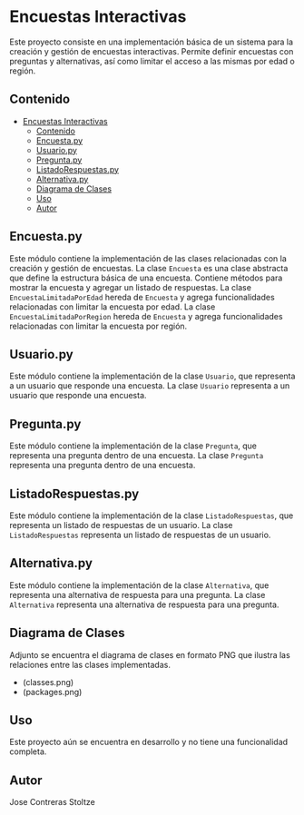 
# Encuestas Interactivas

Este proyecto consiste en una implementación básica de un sistema para la creación y gestión de encuestas interactivas. Permite definir encuestas con preguntas y alternativas, así como limitar el acceso a las mismas por edad o región.

## Contenido


- [Encuestas Interactivas](#encuestas-interactivas)
  - [Contenido](#contenido)
  - [Encuesta.py](#encuestapy)
  - [Usuario.py](#usuariopy)
  - [Pregunta.py](#preguntapy)
  - [ListadoRespuestas.py](#listadorespuestaspy)
  - [Alternativa.py](#alternativapy)
  - [Diagrama de Clases](#diagrama-de-clases)
  - [Uso](#uso)
  - [Autor](#autor)

## Encuesta.py

Este módulo contiene la implementación de las clases relacionadas con la creación y gestión de encuestas.
La clase `Encuesta` es una clase abstracta que define la estructura básica de una encuesta. Contiene métodos para mostrar la encuesta y agregar un listado de respuestas.
La clase `EncuestaLimitadaPorEdad`  hereda de `Encuesta` y agrega funcionalidades relacionadas con limitar la encuesta por edad.
La clase `EncuestaLimitadaPorRegion` hereda de `Encuesta` y agrega funcionalidades relacionadas con limitar la encuesta por región.

## Usuario.py

Este módulo contiene la implementación de la clase `Usuario`, que representa a un usuario que responde una encuesta.
La clase `Usuario` representa a un usuario que responde una encuesta.

## Pregunta.py

Este módulo contiene la implementación de la clase `Pregunta`, que representa una pregunta dentro de una encuesta.
La clase `Pregunta` representa una pregunta dentro de una encuesta.

## ListadoRespuestas.py

Este módulo contiene la implementación de la clase `ListadoRespuestas`, que representa un listado de respuestas de un usuario.
La clase `ListadoRespuestas` representa un listado de respuestas de un usuario.

## Alternativa.py

Este módulo contiene la implementación de la clase `Alternativa`, que representa una alternativa de respuesta para una pregunta.
La clase `Alternativa` representa una alternativa de respuesta para una pregunta.

## Diagrama de Clases

Adjunto se encuentra el diagrama de clases en formato PNG que ilustra las relaciones entre las clases implementadas.

- (classes.png)
- (packages.png)

## Uso

Este proyecto aún se encuentra en desarrollo y no tiene una funcionalidad completa.

## Autor

Jose Contreras Stoltze
